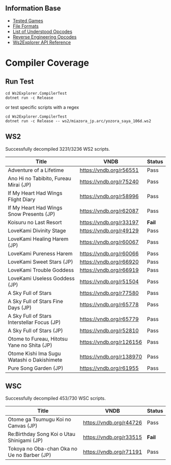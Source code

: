 ## Information Base

- [Tested Games](TestedGames.md)
- [File Formats](FileFormats.md)
- [List of Understood Opcodes](UnderstoodOpcodes.md)
- [Reverse Engineering Opcodes](ReverseEngineeringOpcodes.md)
- [Ws2Explorer API Reference](Ws2ExplorerAPI/index.md)

# Compiler Coverage

## Run Test

```
cd Ws2Explorer.CompilerTest
dotnet run -c Release
```

or test specific scripts with a regex

```
cd Ws2Explorer.CompilerTest
dotnet run -c Release -- ws2/miazora_jp.arc/yozora_saya_106d.ws2
```

## WS2

Successfully decompiled 3231/3236 WS2 scripts.

| Title                                       | VNDB                     | Status   |
|---------------------------------------------|--------------------------|----------|
| Adventure of a Lifetime                     | https://vndb.org/r56551  | Pass     |
| Ano Hi no Tabibito, Fureau Mirai (JP)       | https://vndb.org/r75240  | Pass     |
| If My Heart Had Wings Flight Diary          | https://vndb.org/r58996  | Pass     |
| If My Heart Had Wings Snow Presents (JP)    | https://vndb.org/r62087  | Pass     |
| Koisuru no Last Resort                      | https://vndb.org/r33197  | **Fail** |
| LoveKami Divinity Stage                     | https://vndb.org/r49129  | Pass     |
| LoveKami Healing Harem (JP)                 | https://vndb.org/r60067  | Pass     |
| LoveKami Pureness Harem                     | https://vndb.org/r60066  | Pass     |
| LoveKami Sweet Stars (JP)                   | https://vndb.org/r66920  | Pass     |
| LoveKami Trouble Goddess                    | https://vndb.org/r66919  | Pass     |
| LoveKami Useless Goddess (JP)               | https://vndb.org/r51504  | Pass     |
| A Sky Full of Stars                         | https://vndb.org/r77580  | Pass     |
| A Sky Full of Stars Fine Days (JP)          | https://vndb.org/r65778  | Pass     |
| A Sky Full of Stars Interstellar Focus (JP) | https://vndb.org/r65779  | Pass     |
| A Sky Full of Stars (JP)                    | https://vndb.org/r52810  | Pass     |
| Otome to Fureau, Hitotsu Yane no Shita (JP) | https://vndb.org/r126156 | Pass     |
| Otome Kishi Ima Sugu Watashi o Dakishimete  | https://vndb.org/r138970 | Pass     |
| Pure Song Garden (JP)                       | https://vndb.org/r61955  | Pass     |

## WSC

Successfully decompiled 453/730 WSC scripts.

| Title                                       | VNDB                    | Status   |
|---------------------------------------------|-------------------------|----------|
| Otome ga Tsumugu Koi no Canvas (JP)         | https://vndb.org/r44726 | Pass     |
| Re:Birthday Song Koi o Utau Shinigami (JP)  | https://vndb.org/r33515 | **Fail** |
| Tokoya no Oba-chan Oka no Ue no Barber (JP) | https://vndb.org/r71191 | Pass     |
